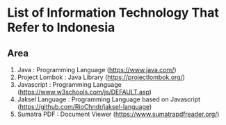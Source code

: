 # List of Information Technology That Refer to Indonesia
## Area

1. Java : Programming Language (<https://www.java.com/>)
2. Project Lombok : Java Library (<https://projectlombok.org/>)
3. Javascript : Programming Language (<https://www.w3schools.com/js/DEFAULT.asp>)
4. Jaksel Language : Programming Language based on Javascript (<https://github.com/RioChndr/jaksel-language>)
5. Sumatra PDF : Document Viewer (<https://www.sumatrapdfreader.org/>)
